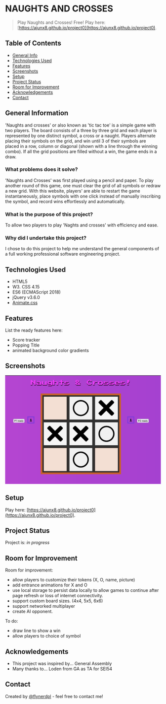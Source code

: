 # NAUGHTS AND CROSSES 
> Play Naughts and Crosses! Free!
> Play here: [https://ajunx8.github.io/project0](https://ajunx8.github.io/project0). 

## Table of Contents
* [General Info](#general-information)
* [Technologies Used](#technologies-used)
* [Features](#features)
* [Screenshots](#screenshots)
* [Setup](#setup)
* [Project Status](#project-status)
* [Room for Improvement](#room-for-improvement)
* [Acknowledgements](#acknowledgements)
* [Contact](#contact)
<!-- * [License](#license) -->


## General Information
'Naughts and crosses' or also known as 'tic tac toe' is a simple game with two players. The board consists of a three by three grid and each player is represented by one distinct symbol, a cross or a naught. Players alternate placing their symbols on the grid, and win until 3 of their symbols are placed in a row, column or diagonal (shown with a line through the winning combo). If all the grid positions are filled without a win, the game ends in a draw.


### What problems does it solve?
'Naughts and Crosses' was first played using a pencil and paper. To play another round of this game, one must clear the grid of all symbols or redraw a new grid. With this website, players' are able to restart the game instantaneously, place symbols with one click instead of manually inscribing the symbol, and record wins effortlessly and automatically.

### What is the purpose of this project?
To allow two players to play 'Naghts and crosses' with efficiency and ease.

### Why did I undertake this project?
I chose to do this project to help me understand the general components of a full working professional software engineering project. 


## Technologies Used
- HTML5
- W3. CSS 4.15
- ES6 (ECMAScript 2018)
- jQuery v3.6.0
- [Animate.css](https://animate.style/)

## Features
List the ready features here:
- Score tracker
- Popping Title
- animated background color gradients


## Screenshots
![Screen shot](img/ssGame.png)


## Setup
Play here: [https://ajunx8.github.io/project0](https://ajunx8.github.io/project0). 

## Project Status
Project is: _in progress_

## Room for Improvement

Room for improvement:
- allow players to customize their tokens (X, O, name, picture)
- add entrance animations for X and O
- use local storage to persist data locally to allow games to continue after page refresh or loss of internet connectivity.
- support custom board sizes. (4x4, 5x5, 6x6)
- support networked multiplayer
- create AI opponent.

To do:
- draw line to show a win
- allow players to choice of symbol


## Acknowledgements
- This project was inspired by... General Assembly
- Many thanks to... Loden from GA as TA for SEI54

## Contact
Created by [@flynerdpl](https://www.flynerd.pl/) - feel free to contact me!


<!-- Optional -->
<!-- ## License -->
<!-- This project is open source and available under the [... License](). -->

<!-- You don't have to include all sections - just the one's relevant to your project -->
